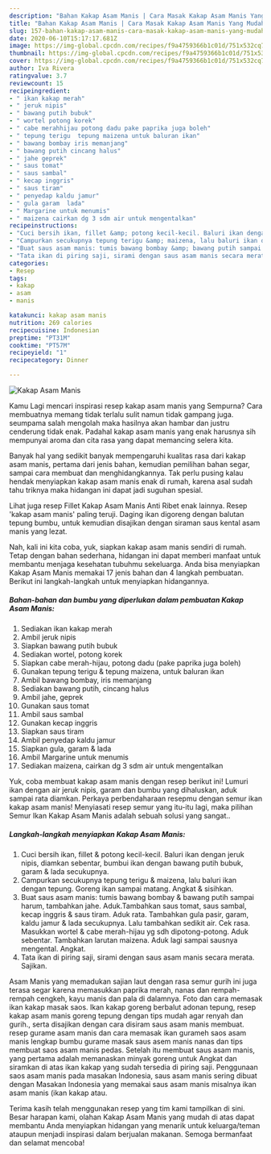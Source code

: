 ```yaml
---
description: "Bahan Kakap Asam Manis | Cara Masak Kakap Asam Manis Yang Mudah Dan Praktis"
title: "Bahan Kakap Asam Manis | Cara Masak Kakap Asam Manis Yang Mudah Dan Praktis"
slug: 157-bahan-kakap-asam-manis-cara-masak-kakap-asam-manis-yang-mudah-dan-praktis
date: 2020-06-10T15:17:17.681Z
image: https://img-global.cpcdn.com/recipes/f9a4759366b1c01d/751x532cq70/kakap-asam-manis-foto-resep-utama.jpg
thumbnail: https://img-global.cpcdn.com/recipes/f9a4759366b1c01d/751x532cq70/kakap-asam-manis-foto-resep-utama.jpg
cover: https://img-global.cpcdn.com/recipes/f9a4759366b1c01d/751x532cq70/kakap-asam-manis-foto-resep-utama.jpg
author: Iva Rivera
ratingvalue: 3.7
reviewcount: 15
recipeingredient:
- " ikan kakap merah"
- " jeruk nipis"
- " bawang putih bubuk"
- " wortel potong korek"
- " cabe merahhijau potong dadu pake paprika juga boleh"
- " tepung terigu  tepung maizena untuk baluran ikan"
- " bawang bombay iris memanjang"
- " bawang putih cincang halus"
- " jahe geprek"
- " saus tomat"
- " saus sambal"
- " kecap inggris"
- " saus tiram"
- " penyedap kaldu jamur"
- " gula garam  lada"
- " Margarine untuk menumis"
- " maizena cairkan dg 3 sdm air untuk mengentalkan"
recipeinstructions:
- "Cuci bersih ikan, fillet &amp; potong kecil-kecil. Baluri ikan dengan jeruk nipis, diamkan sebentar, bumbui ikan dengan bawang putih bubuk, garam &amp; lada secukupnya."
- "Campurkan secukupnya tepung terigu &amp; maizena, lalu baluri ikan dengan tepung. Goreng ikan sampai matang. Angkat &amp; sisihkan."
- "Buat saus asam manis: tumis bawang bombay &amp; bawang putih sampai harum, tambahkan jahe. Aduk.Tambahkan saus tomat, saus sambal, kecap inggris &amp; saus tiram. Aduk rata. Tambahkan gula pasir, garam, kaldu jamur &amp; lada secukupnya. Lalu tambahkan sedikit air. Cek rasa. Masukkan wortel &amp; cabe merah-hijau yg sdh dipotong-potong. Aduk sebentar. Tambahkan larutan maizena. Aduk lagi sampai sausnya mengental. Angkat."
- "Tata ikan di piring saji, sirami dengan saus asam manis secara merata. Sajikan."
categories:
- Resep
tags:
- kakap
- asam
- manis

katakunci: kakap asam manis 
nutrition: 269 calories
recipecuisine: Indonesian
preptime: "PT31M"
cooktime: "PT57M"
recipeyield: "1"
recipecategory: Dinner

---
```



![Kakap Asam Manis](https://img-global.cpcdn.com/recipes/f9a4759366b1c01d/751x532cq70/kakap-asam-manis-foto-resep-utama.jpg)

Kamu Lagi mencari inspirasi resep kakap asam manis yang Sempurna? Cara membuatnya memang tidak terlalu sulit namun tidak gampang juga. seumpama salah mengolah maka hasilnya akan hambar dan justru cenderung tidak enak. Padahal kakap asam manis yang enak harusnya sih mempunyai aroma dan cita rasa yang dapat memancing selera kita.

Banyak hal yang sedikit banyak mempengaruhi kualitas rasa dari kakap asam manis, pertama dari jenis bahan, kemudian pemilihan bahan segar, sampai cara membuat dan menghidangkannya. Tak perlu pusing kalau hendak menyiapkan kakap asam manis enak di rumah, karena asal sudah tahu triknya maka hidangan ini dapat jadi suguhan spesial.

Lihat juga resep Fillet Kakap Asam Manis Anti Ribet enak lainnya. Resep &#39;kakap asam manis&#39; paling teruji. Daging ikan digoreng dengan balutan tepung bumbu, untuk kemudian disajikan dengan siraman saus kental asam manis yang lezat.


Nah, kali ini kita coba, yuk, siapkan kakap asam manis sendiri di rumah. Tetap dengan bahan sederhana, hidangan ini dapat memberi manfaat untuk membantu menjaga kesehatan tubuhmu sekeluarga. Anda bisa menyiapkan Kakap Asam Manis memakai 17 jenis bahan dan 4 langkah pembuatan. Berikut ini langkah-langkah untuk menyiapkan hidangannya.

<!--inarticleads1-->

##### Bahan-bahan dan bumbu yang diperlukan dalam pembuatan Kakap Asam Manis:

1. Sediakan  ikan kakap merah
1. Ambil  jeruk nipis
1. Siapkan  bawang putih bubuk
1. Sediakan  wortel, potong korek
1. Siapkan  cabe merah-hijau, potong dadu (pake paprika juga boleh)
1. Gunakan  tepung terigu &amp; tepung maizena, untuk baluran ikan
1. Ambil  bawang bombay, iris memanjang
1. Sediakan  bawang putih, cincang halus
1. Ambil  jahe, geprek
1. Gunakan  saus tomat
1. Ambil  saus sambal
1. Gunakan  kecap inggris
1. Siapkan  saus tiram
1. Ambil  penyedap kaldu jamur
1. Siapkan  gula, garam &amp; lada
1. Ambil  Margarine untuk menumis
1. Sediakan  maizena, cairkan dg 3 sdm air untuk mengentalkan


Yuk, coba membuat kakap asam manis dengan resep berikut ini! Lumuri ikan dengan air jeruk nipis, garam dan bumbu yang dihaluskan, aduk sampai rata diamkan. Perkaya perbendaharaan resepmu dengan semur ikan kakap asam manis! Menyiasati resep semur yang itu-itu lagi, maka pilihan Semur Ikan Kakap Asam Manis adalah sebuah solusi yang sangat.. 

<!--inarticleads2-->

##### Langkah-langkah menyiapkan Kakap Asam Manis:

1. Cuci bersih ikan, fillet &amp; potong kecil-kecil. Baluri ikan dengan jeruk nipis, diamkan sebentar, bumbui ikan dengan bawang putih bubuk, garam &amp; lada secukupnya.
1. Campurkan secukupnya tepung terigu &amp; maizena, lalu baluri ikan dengan tepung. Goreng ikan sampai matang. Angkat &amp; sisihkan.
1. Buat saus asam manis: tumis bawang bombay &amp; bawang putih sampai harum, tambahkan jahe. Aduk.Tambahkan saus tomat, saus sambal, kecap inggris &amp; saus tiram. Aduk rata. Tambahkan gula pasir, garam, kaldu jamur &amp; lada secukupnya. Lalu tambahkan sedikit air. Cek rasa. Masukkan wortel &amp; cabe merah-hijau yg sdh dipotong-potong. Aduk sebentar. Tambahkan larutan maizena. Aduk lagi sampai sausnya mengental. Angkat.
1. Tata ikan di piring saji, sirami dengan saus asam manis secara merata. Sajikan.


Asam Manis yang memadukan sajian laut dengan rasa semur gurih ini juga terasa segar karena memasukkan paprika merah, nanas dan rempah-rempah cengkeh, kayu manis dan pala di dalamnya. Foto dan cara memasak ikan kakap masak saos. Ikan kakap goreng berbalut adonan tepung, resep kakap asam manis goreng tepung dengan tips mudah agar renyah dan gurih., serta disajikan dengan cara disiram saus asam manis membuat. resep gurame asam manis dan cara memasak ikan gurameh saos asam manis lengkap bumbu gurame masak saus asem manis nanas dan tips membuat saos asam manis pedas. Setelah itu membuat saus asam manis, yang pertama adalah memanaskan minyak goreng untuk Angkat dan siramkan di atas ikan kakap yang sudah tersedia di piring saji. Penggunaan saos asam manis pada masakan Indonesia, saus asam manis sering dibuat dengan Masakan Indonesia yang memakai saus asam manis misalnya ikan asam manis (ikan kakap atau. 

Terima kasih telah menggunakan resep yang tim kami tampilkan di sini. Besar harapan kami, olahan Kakap Asam Manis yang mudah di atas dapat membantu Anda menyiapkan hidangan yang menarik untuk keluarga/teman ataupun menjadi inspirasi dalam berjualan makanan. Semoga bermanfaat dan selamat mencoba!
